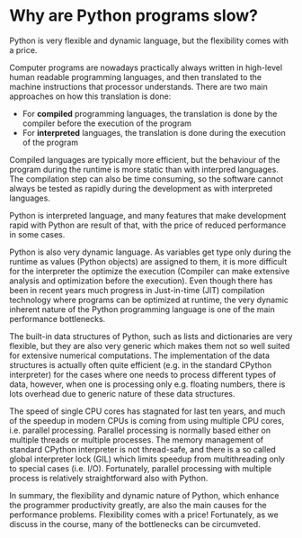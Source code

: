 <!-- Title: Why are Python programs slow? -->

<!-- Short description:

Why are Python programs sometimes slower than programs written in another
language? In this article Dr. Jussi Enkovaara discusses the main causes.

-->

# Why are Python programs slow?

Python is very flexible and dynamic language, but the flexibility comes with
a price.

Computer programs are nowadays practically always written in high-level
human readable programming languages, and then translated to the machine
instructions that processor understands. There are two main approaches on how
this translation is done:

 - For **compiled** programming languages, the translation is done by
   the compiler before the execution of the program
 - For **interpreted** languages, the translation is done during the
   execution of the program

Compiled languages are typically more efficient, but the behaviour of
the program during the runtime is more static than with interpred languages.
The compilation step can also be time consuming, so the software cannot 
always be tested as rapidly during the development as with interpreted 
languages.

Python is interpreted language, and many features that make development
rapid with Python are result of that, with the price of reduced performance in
some cases.

Python is also very dynamic language. As variables get type only during the
runtime as values (Python objects) are assigned to them, it is more difficult
for the interpreter the optimize the execution (Compiler can make extensive
analysis and optimization before the execution). Even though there has been
in recent years much progress in Just-in-time (JIT) compilation technology
where programs can be optimized at runtime, the very dynamic inherent nature 
of the Python programming language is one of the main performance bottlenecks.

The built-in data structures of Python, such as lists and dictionaries
are very flexible, but they are also very generic which makes them not so
well suited for extensive numerical computations. The implementation of the
data structures is actually often quite efficient (e.g. in the standard
CPython interpreter) for the cases where one needs to process different
types of data, however, when one is processing only e.g. floating numbers,
there is lots overhead due to generic nature of these data structures.

The speed of single CPU cores has stagnated for last ten years, and much of
the speedup in modern CPUs is coming from using multiple CPU cores, i.e. 
parallel processing. Parallel processing is normally based either on multiple
threads or multiple processes. The memory management of standard CPython 
interpreter is not thread-safe, and there is a so called global interpreter
lock (GIL) which limits speedup from multithreading only to special cases 
(i.e. I/O). Fortunately, parallel processing with multiple process is 
relatively straightforward also with Python.

In summary, the flexibility and dynamic nature of Python, which enhance
the programmer productivity greatly, are also the main causes for the 
performance problems. Flexibility comes with a price! Fortunately, as we
discuss in the course, many of the bottlenecks can be circumveted.


